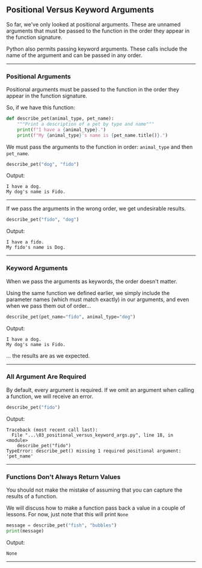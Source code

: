 ## Positional Versus Keyword Arguments

So far, we've only looked at positional arguments. These are unnamed arguments
that must be passed to the function in the order they appear in the function 
signature.

Python also permits passing keyword arguments. These calls include the name of 
the argument and can be passed in any order.

---

### Positional Arguments

Positional arguments must be passed to the function in the order they appear
in the function signature.

So, if we have this function:

```python
def describe_pet(animal_type, pet_name):
    """Print a description of a pet by type and name"""
    print(f"I have a {animal_type}.")
    print(f"My {animal_type}'s name is {pet_name.title()}.")
```

We must pass the arguments to the function in order: `animal_type` and then
`pet_name`.

```python
describe_pet("dog", "fido")
```

Output:

```
I have a dog.
My dog's name is Fido.
```

---

If we pass the arguments in the wrong order, we get undesirable results.

```python
describe_pet("fido", "dog")
```

Output:

```
I have a fido.
My fido's name is Dog.
```

---

### Keyword Arguments

When we pass the arguments as keywords, the order doesn't matter.

Using the same function we defined earlier, we simply include the parameter
names (which must match exactly) in our arguments, and even when we pass them 
out of order...

```python
describe_pet(pet_name="fido", animal_type="dog")
```

Output:

```
I have a dog.
My dog's name is Fido.
```

... the results are as we expected.

---

### All Argument Are Required

By default, every argument is required. If we omit an argument when calling
a function, we will receive an error.

```python
describe_pet("fido")
```

Output:

```
Traceback (most recent call last):
  File "...\03_positional_versus_keyword_args.py", line 18, in <module>      
    describe_pet("fido")
TypeError: describe_pet() missing 1 required positional argument: 'pet_name'
```

---

### Functions Don't Always Return Values

You should not make the mistake of assuming that you can capture the results
of a function.

We will discuss how to make a function pass back a value in a couple of
lessons. For now, just note that this will print `None`

```python
message = describe_pet("fish", "bubbles")
print(message)
```

Output:

```
None
```

---
